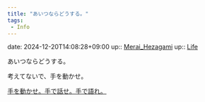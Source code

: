```yaml
---
title: "あいつならどうする。"
tags:
 - Info
---
```


date: 2024-12-20T14:08:28+09:00
up:: [Merai_Hezagami](../Bar/Novel/Nacaria/Merai_Hezagami.md)
up:: [Life](../Bar/Novel/Chaos/Life.md)

あいつならどうする。

考えてないで、手を動かせ。

[手を動かせ。手で話せ。手で語れ。](手を動かせ。手で話せ。手で語れ。.md)